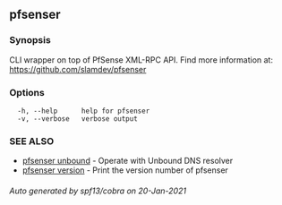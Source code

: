 ## pfsenser



### Synopsis

CLI wrapper on top of PfSense XML-RPC API.
 Find more information at: https://github.com/slamdev/pfsenser

### Options

```
  -h, --help      help for pfsenser
  -v, --verbose   verbose output
```

### SEE ALSO

* [pfsenser unbound](pfsenser_unbound.md)	 - Operate with Unbound DNS resolver
* [pfsenser version](pfsenser_version.md)	 - Print the version number of pfsenser

###### Auto generated by spf13/cobra on 20-Jan-2021
